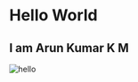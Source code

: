 #  Hello World 
## I am Arun Kumar K M 
![hello](https://as1.ftcdn.net/v2/jpg/02/09/65/14/1000_F_209651427_Moux8Hkey15wtMbtLymbPPrdrLhm58fH.jpg)
